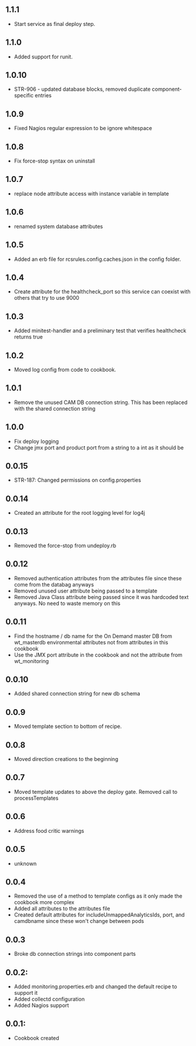 ## 1.1.1
* Start service as final deploy step.

## 1.1.0
* Added support for runit.

## 1.0.10
* STR-906 - updated database blocks, removed duplicate component-specific entries

## 1.0.9
* Fixed Nagios regular expression to be ignore whitespace

## 1.0.8
* Fix force-stop syntax on uninstall

## 1.0.7
* replace node attribute access with instance variable in template

## 1.0.6
* renamed system database attributes

## 1.0.5
* Added an erb file for rcsrules.config.caches.json in the config folder.

## 1.0.4
* Create attribute for the healthcheck_port so this service can coexist with others that try to use 9000

## 1.0.3
* Added minitest-handler and a preliminary test that verifies healthcheck returns true

## 1.0.2
* Moved log config from code to cookbook.

## 1.0.1
* Remove the unused CAM DB connection string.  This has been replaced with the shared connection string

## 1.0.0
* Fix deploy logging
* Change jmx port and product port from a string to a int as it should be

## 0.0.15
* STR-187: Changed permissions on config.properties

## 0.0.14
* Created an attribute for the root logging level for log4j

## 0.0.13
* Removed the force-stop from undeploy.rb

## 0.0.12
* Removed authentication attributes from the attributes file since these come from the databag anyways
* Removed unused user attribute being passed to a template
* Removed Java Class attribute being passed since it was hardcoded text anyways.  No need to waste memory on this

## 0.0.11
* Find the hostname / db name for the On Demand master DB from wt_masterdb environmental attributes not from attributes in this cookbook
* Use the JMX port attribute in the cookbook and not the attribute from wt_monitoring

## 0.0.10
* Added shared connection string for new db schema

## 0.0.9
* Moved template section to bottom of recipe.

## 0.0.8
* Moved direction creations to the beginning

## 0.0.7
* Moved template updates to above the deploy gate. Removed call to processTemplates

## 0.0.6
* Address food critic warnings

## 0.0.5
* unknown

## 0.0.4
* Removed the use of a method to template configs as it only made the cookbook more complex
* Added all attributes to the attributes file
* Created default attributes for includeUnmappedAnalyticsIds, port, and camdbname since these won't change between pods

## 0.0.3
* Broke db connection strings into component parts

## 0.0.2:
* Added monitoring.properties.erb and changed the default recipe to support it
* Added collectd configuration
* Added Nagios support

## 0.0.1:
* Cookbook created
